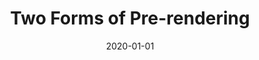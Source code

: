 ---
title: 'Two Forms of Pre-rendering'
date: '2020-01-01'
text: 'سلام به همه دوستان این اولین اطلاعیه است'
---